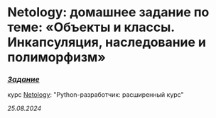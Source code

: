 # Netology: домашнее задание по теме: «Объекты и классы. Инкапсуляция, наследование и полиморфизм»

### [_Задание_](https://github.com/netology-code/py-homeworks-basic/tree/master/6.classes)

курс [Netology](https://netology.ru/): "Python-разработчик: расширенный курс"

_25.08.2024_